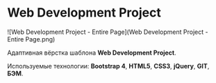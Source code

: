 # Web Development Project

![Web Development Project - Entire Page](Web Development Project - Entire Page.png)

Адаптивная вёрстка шаблона **Web Development Project**.

Используемые технологии: **Bootstrap 4**, **HTML5**, **CSS3**, **jQuery**, **GIT**, **БЭМ**.
